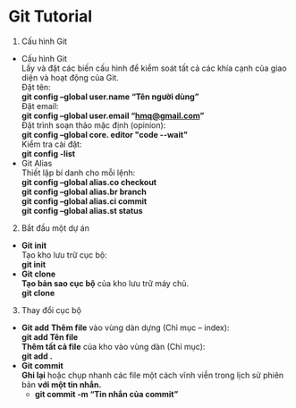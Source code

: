 # Git Tutorial

1. Cấu hình Git  
- Cấu hình Git  
 Lấy và đặt các biến cấu hình để kiểm soát tất cả các khía cạnh của giao diện và hoạt động của Git.  
 Đặt tên:  
 **git config –global user.name “Tên người dùng”**  
 Đặt email:  
 **git config –global user.email “hmq@gmail.com”**  
 Đặt trình soạn thảo mặc định (opinion):  
 **git config –global core. editor "code --wait"**    
 Kiểm tra cài đặt:  
 **git config -list**    
 - Git Alias  
Thiết lập bí danh cho mỗi lệnh:  
**git config –global alias.co checkout**      
**git config –global alias.br branch**     
**git config –global alias.ci commit**    
**git config –global alias.st status**    

2. Bắt đầu một dự án  
- **Git init**    
Tạo kho lưu trữ cục bộ:  
**git init**  
- **Git clone**   
**Tạo bản sao cục bộ** của kho lưu trữ máy chủ.  
**git clone**  

3. Thay đổi cục bộ
- **Git add**
**Thêm file** vào vùng dàn dựng (Chỉ mục – index):  
**git add Tên file**  
**Thêm tất cả file** của kho vào vùng dàn (Chỉ mục):  
**git add .**  
- **Git commit**  
**Ghi lại** hoặc chụp nhanh các file một cách vĩnh viễn trong lịch sử phiên bản **với một tin nhắn.**  
  - **git commit -m “Tin nhắn của commit”** 
